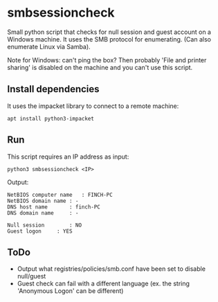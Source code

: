 # smbsessioncheck
Small python script that checks for null session and guest account on a Windows machine. It uses the SMB protocol for enumerating. (Can also enumerate Linux via Samba).

Note for Windows: can't ping the box? Then probably 'File and printer sharing' is disabled on the machine and you can't use this script.

## Install dependencies
It uses the impacket library to connect to a remote machine:

```
apt install python3-impacket
```

## Run
This script requires an IP address as input:

```
python3 smbsessioncheck <IP>
```

Output:

```
NetBIOS computer name	: FINCH-PC
NetBIOS domain name	: -
DNS host name		: finch-PC
DNS domain name		: -

Null session		: NO
Guest logon		: YES
```

## ToDo
* Output what registries/policies/smb.conf have been set to disable null/guest
* Guest check can fail with a different language (ex. the string 'Anonymous Logon' can be different)
